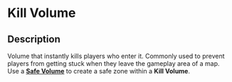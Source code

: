 # Kill Volume

## Description

Volume that instantly kills players who enter it. Commonly used to prevent players from getting stuck when they leave the gameplay area of a map. Use a [**Safe Volume**](safe-volume.md) to create a safe zone within a **Kill Volume**.
